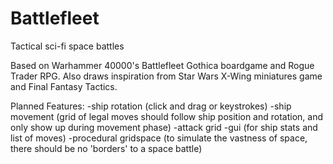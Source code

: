 Battlefleet
===========

Tactical sci-fi space battles

Based on Warhammer 40000's Battlefleet Gothica boardgame and Rogue Trader RPG.
Also draws inspiration from Star Wars X-Wing miniatures game and Final Fantasy Tactics.

Planned Features:
-ship rotation (click and drag or keystrokes)
-ship movement (grid of legal moves should follow ship position and rotation, and only show up during movement phase)
-attack grid
-gui (for ship stats and list of moves)
-procedural gridspace (to simulate the vastness of space, there should be no 'borders' to a space battle)

